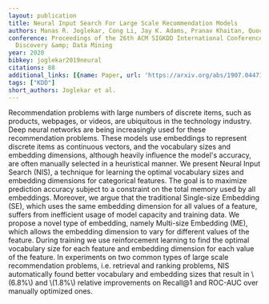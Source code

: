 ```yaml
---
layout: publication
title: Neural Input Search For Large Scale Recommendation Models
authors: Manas R. Joglekar, Cong Li, Jay K. Adams, Pranav Khaitan, Quoc V. Le
conference: Proceedings of the 26th ACM SIGKDD International Conference on Knowledge
  Discovery &amp; Data Mining
year: 2020
bibkey: joglekar2019neural
citations: 88
additional_links: [{name: Paper, url: 'https://arxiv.org/abs/1907.04471'}]
tags: ["KDD"]
short_authors: Joglekar et al.
---
```

Recommendation problems with large numbers of discrete items, such as
products, webpages, or videos, are ubiquitous in the technology industry. Deep
neural networks are being increasingly used for these recommendation problems.
These models use embeddings to represent discrete items as continuous vectors,
and the vocabulary sizes and embedding dimensions, although heavily influence
the model's accuracy, are often manually selected in a heuristical manner. We
present Neural Input Search (NIS), a technique for learning the optimal
vocabulary sizes and embedding dimensions for categorical features. The goal is
to maximize prediction accuracy subject to a constraint on the total memory
used by all embeddings. Moreover, we argue that the traditional Single-size
Embedding (SE), which uses the same embedding dimension for all values of a
feature, suffers from inefficient usage of model capacity and training data. We
propose a novel type of embedding, namely Multi-size Embedding (ME), which
allows the embedding dimension to vary for different values of the feature.
During training we use reinforcement learning to find the optimal vocabulary
size for each feature and embedding dimension for each value of the feature. In
experiments on two common types of large scale recommendation problems, i.e.
retrieval and ranking problems, NIS automatically found better vocabulary and
embedding sizes that result in \\(6.8%\\) and \\(1.8%\\) relative improvements on
Recall@1 and ROC-AUC over manually optimized ones.